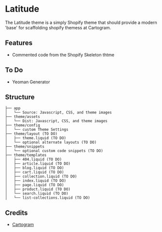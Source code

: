 Latitude
========

The Latitude theme is a simply Shopify theme that should provide a modern 'base' for scaffolding shopify themess at Cartogram.

Features
--------
- Commented code from the Shopify Skeleton thtme


To Do
--------
- Yeoman Generator


Structure
---------
```
├── app
│   └── Source: Javascript, CSS, and theme images
├── theme/assets
│   └── Dist: Javascript, CSS, and theme images
├── theme/config
│   └── custom Theme Settings
├── theme/layout (TO DO)  
│   ├── theme.liquid (TO DO) 
│   └── optional alternate layouts (TO DO)
├── theme/snippets
│   └── optional custom code snippets (TO DO)
├── theme/templates
│   ├── 404.liquid (TO DO)
│   ├── article.liquid (TO DO)
│   ├── blog.liquid (TO DO)
│   ├── cart.liquid (TO DO)
│   ├── collection.liquid (TO DO)
│   ├── index.liquid (TO DO)
│   ├── page.liquid (TO DO)
│   ├── product.liquid (TO DO)
│   └── search.liquid (TO DO)
│   └── list-collections.liquid (TO DO)
```

Credits
-------

- [Cartogram](http://cartogram.ca/)